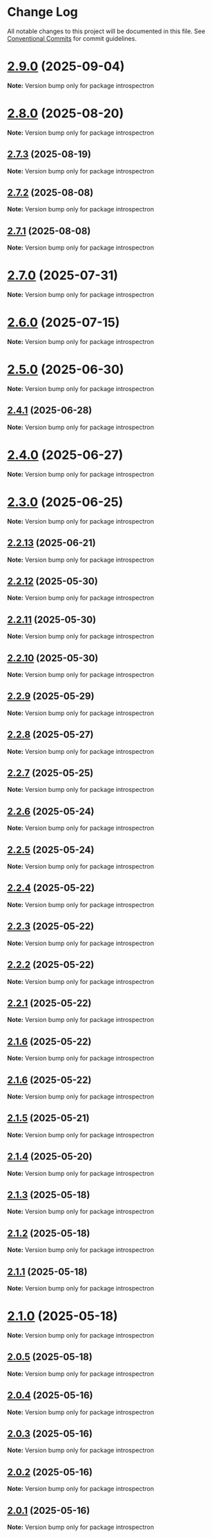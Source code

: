 # Change Log

All notable changes to this project will be documented in this file.
See [Conventional Commits](https://conventionalcommits.org) for commit guidelines.

# [2.9.0](https://github.com/launchql/launchql/compare/introspectron@2.8.0...introspectron@2.9.0) (2025-09-04)

**Note:** Version bump only for package introspectron





# [2.8.0](https://github.com/launchql/launchql/compare/introspectron@2.7.3...introspectron@2.8.0) (2025-08-20)

**Note:** Version bump only for package introspectron





## [2.7.3](https://github.com/launchql/launchql/compare/introspectron@2.7.2...introspectron@2.7.3) (2025-08-19)

**Note:** Version bump only for package introspectron





## [2.7.2](https://github.com/launchql/launchql/compare/introspectron@2.7.1...introspectron@2.7.2) (2025-08-08)

**Note:** Version bump only for package introspectron





## [2.7.1](https://github.com/launchql/launchql/compare/introspectron@2.7.0...introspectron@2.7.1) (2025-08-08)

**Note:** Version bump only for package introspectron





# [2.7.0](https://github.com/launchql/launchql/compare/introspectron@2.6.0...introspectron@2.7.0) (2025-07-31)

**Note:** Version bump only for package introspectron





# [2.6.0](https://github.com/launchql/launchql/compare/introspectron@2.5.0...introspectron@2.6.0) (2025-07-15)

**Note:** Version bump only for package introspectron





# [2.5.0](https://github.com/launchql/launchql/compare/introspectron@2.4.1...introspectron@2.5.0) (2025-06-30)

**Note:** Version bump only for package introspectron





## [2.4.1](https://github.com/launchql/launchql/compare/introspectron@2.4.0...introspectron@2.4.1) (2025-06-28)

**Note:** Version bump only for package introspectron





# [2.4.0](https://github.com/launchql/launchql/compare/introspectron@2.3.0...introspectron@2.4.0) (2025-06-27)

**Note:** Version bump only for package introspectron





# [2.3.0](https://github.com/launchql/launchql/compare/introspectron@2.2.13...introspectron@2.3.0) (2025-06-25)

**Note:** Version bump only for package introspectron





## [2.2.13](https://github.com/launchql/launchql/compare/introspectron@2.2.12...introspectron@2.2.13) (2025-06-21)

**Note:** Version bump only for package introspectron





## [2.2.12](https://github.com/launchql/launchql/compare/introspectron@2.2.11...introspectron@2.2.12) (2025-05-30)

**Note:** Version bump only for package introspectron





## [2.2.11](https://github.com/launchql/launchql/compare/introspectron@2.2.10...introspectron@2.2.11) (2025-05-30)

**Note:** Version bump only for package introspectron





## [2.2.10](https://github.com/launchql/launchql/compare/introspectron@2.2.9...introspectron@2.2.10) (2025-05-30)

**Note:** Version bump only for package introspectron





## [2.2.9](https://github.com/launchql/launchql/compare/introspectron@2.2.8...introspectron@2.2.9) (2025-05-29)

**Note:** Version bump only for package introspectron





## [2.2.8](https://github.com/launchql/launchql/compare/introspectron@2.2.7...introspectron@2.2.8) (2025-05-27)

**Note:** Version bump only for package introspectron





## [2.2.7](https://github.com/launchql/launchql/compare/introspectron@2.2.6...introspectron@2.2.7) (2025-05-25)

**Note:** Version bump only for package introspectron





## [2.2.6](https://github.com/launchql/launchql/compare/introspectron@2.2.5...introspectron@2.2.6) (2025-05-24)

**Note:** Version bump only for package introspectron





## [2.2.5](https://github.com/launchql/launchql/compare/introspectron@2.2.4...introspectron@2.2.5) (2025-05-24)

**Note:** Version bump only for package introspectron





## [2.2.4](https://github.com/launchql/launchql/compare/introspectron@2.2.3...introspectron@2.2.4) (2025-05-22)

**Note:** Version bump only for package introspectron





## [2.2.3](https://github.com/launchql/launchql/compare/introspectron@2.2.2...introspectron@2.2.3) (2025-05-22)

**Note:** Version bump only for package introspectron





## [2.2.2](https://github.com/launchql/launchql/compare/introspectron@2.2.1...introspectron@2.2.2) (2025-05-22)

**Note:** Version bump only for package introspectron





## [2.2.1](https://github.com/launchql/launchql/compare/introspectron@2.1.6...introspectron@2.2.1) (2025-05-22)

**Note:** Version bump only for package introspectron





## [2.1.6](https://github.com/launchql/launchql/compare/introspectron@2.1.6...introspectron@2.1.6) (2025-05-22)

**Note:** Version bump only for package introspectron





## [2.1.6](https://github.com/launchql/launchql/compare/introspectron@2.1.5...introspectron@2.1.6) (2025-05-22)

**Note:** Version bump only for package introspectron





## [2.1.5](https://github.com/launchql/launchql/compare/introspectron@2.1.4...introspectron@2.1.5) (2025-05-21)

**Note:** Version bump only for package introspectron





## [2.1.4](https://github.com/launchql/launchql/compare/introspectron@2.1.3...introspectron@2.1.4) (2025-05-20)

**Note:** Version bump only for package introspectron





## [2.1.3](https://github.com/launchql/launchql/compare/introspectron@2.1.2...introspectron@2.1.3) (2025-05-18)

**Note:** Version bump only for package introspectron





## [2.1.2](https://github.com/launchql/launchql/compare/introspectron@2.1.1...introspectron@2.1.2) (2025-05-18)

**Note:** Version bump only for package introspectron





## [2.1.1](https://github.com/launchql/launchql/compare/introspectron@2.1.0...introspectron@2.1.1) (2025-05-18)

**Note:** Version bump only for package introspectron





# [2.1.0](https://github.com/launchql/launchql/compare/introspectron@2.0.5...introspectron@2.1.0) (2025-05-18)

**Note:** Version bump only for package introspectron





## [2.0.5](https://github.com/launchql/launchql/compare/introspectron@2.0.4...introspectron@2.0.5) (2025-05-18)

**Note:** Version bump only for package introspectron





## [2.0.4](https://github.com/launchql/launchql/compare/introspectron@2.0.3...introspectron@2.0.4) (2025-05-16)

**Note:** Version bump only for package introspectron





## [2.0.3](https://github.com/launchql/launchql/compare/introspectron@2.0.2...introspectron@2.0.3) (2025-05-16)

**Note:** Version bump only for package introspectron





## [2.0.2](https://github.com/launchql/launchql/compare/introspectron@2.0.1...introspectron@2.0.2) (2025-05-16)

**Note:** Version bump only for package introspectron





## [2.0.1](https://github.com/launchql/launchql/compare/introspectron@0.2.12...introspectron@2.0.1) (2025-05-16)

**Note:** Version bump only for package introspectron
